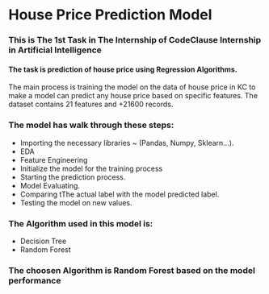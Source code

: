# House Price Prediction Model
### This is The 1st Task in The Internship of CodeClause Internship in Artificial Intelligence

#### The task is prediction of house price using Regression Algorithms.

The main process is training the model on the data of house price in KC to make a model can predict any house price based on specific features.
The dataset contains 21 features and +21600 records.

### The model has walk through these steps:
- Importing the necessary libraries ~ (Pandas, Numpy, Sklearn...).
- EDA
- Feature Engineering
- Initialize the model for the training process
- Starting the prediction process.
- Model Evaluating.
- Comparing tThe actual label with the model predicted label.
- Testing the model on new values.

### The Algorithm used in this model is:
- Decision Tree
- Random Forest

### The choosen Algorithm is Random Forest based on the model performance
